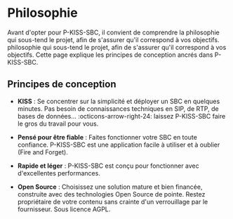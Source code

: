 # Philosophie

Avant d'opter pour P-KISS-SBC, il convient de comprendre la philosophie qui sous-tend le projet, afin de s'assurer qu'il correspond à vos objectifs.
philosophie qui sous-tend le projet, afin de s'assurer qu'il correspond à vos objectifs.
Cette page explique les principes de conception ancrés dans P-KISS-SBC.

## Principes de conception

- __KISS__ : Se concentrer sur la simplicité et déployer un SBC en quelques minutes.
  Pas besoin de connaissances techniques en SIP, de RTP, de bases de données... :octicons-arrow-right-24: laissez P-KISS-SBC faire le gros du travail pour vous.

- __Pensé pour être fiable__ : Faites fonctionner votre SBC en toute confiance. P-KISS-SBC est une application facile à utiliser et à oublier (Fire and Forget).

- __Rapide et léger__ : P-KISS-SBC est conçu pour fonctionner avec d'excellentes performances.

- __Open Source__ : Choisissez une solution mature et bien financée, construite avec des technologies Open Source de pointe. Restez propriétaire
  de votre contenu sans crainte d'un verrouillage par le fournisseur. Sous licence AGPL.